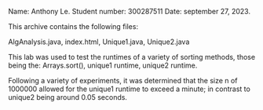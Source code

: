 Name: Anthony Le.
Student number: 300287511
Date: september 27, 2023.

This archive contains the following files:

AlgAnalysis.java, index.html, Unique1.java, Unique2.java

This lab was used to test the runtimes of a variety of sorting methods, those being the:
Arrays.sort(), unique1 runtime, unique2 runtime.

Following a variety of experiments, it was determined that the size n of 1000000 allowed for the unique1 runtime to exceed a minute; in contrast to unique2 being around 0.05 seconds.

